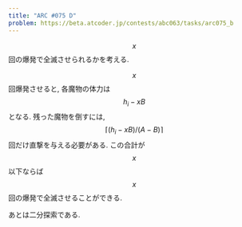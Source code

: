 ```yaml
---
title: "ARC #075 D"
problem: https://beta.atcoder.jp/contests/abc063/tasks/arc075_b
---
```

$$ x $$ 回の爆発で全滅させられるかを考える.

$$ x $$ 回爆発させると, 各魔物の体力は $$ h_i-xB $$ となる. 残った魔物を倒すには, $$ \lceil (h_i-xB)/(A-B) \rceil $$ 回だけ直撃を与える必要がある. この合計が $$ x $$ 以下ならば $$ x $$ 回の爆発で全滅させることができる.

あとは二分探索である.
